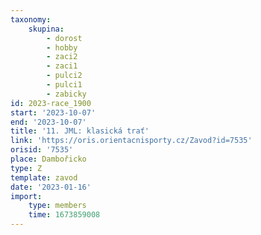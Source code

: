 ```yaml
---
taxonomy:
    skupina:
        - dorost
        - hobby
        - zaci2
        - zaci1
        - pulci2
        - pulci1
        - zabicky
id: 2023-race_1900
start: '2023-10-07'
end: '2023-10-07'
title: '11. JML: klasická trať'
link: 'https://oris.orientacnisporty.cz/Zavod?id=7535'
orisid: '7535'
place: Dambořicko
type: Z
template: zavod
date: '2023-01-16'
import:
    type: members
    time: 1673859008
---
```


